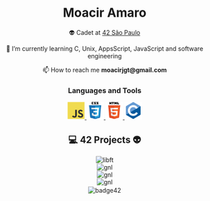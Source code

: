 <h1 align="center">Moacir Amaro</h1>

<p align="center">👽 Cadet at <a href="https://www.42sp.org.br/">42 São Paulo</a></p>

<p align="center">🌱 I’m currently learning C, Unix, AppsScript, JavaScript and software engineering</p>

<p align="center">📫 How to reach me <strong>moacirjgt@gmail.com</strong></p>

<h3 align="center">Languages and Tools</h3>
<p align="center">
<a href="https://developer.mozilla.org/en-US/docs/Web/JavaScript" target="_blank"> <img src="https://raw.githubusercontent.com/devicons/devicon/master/icons/javascript/javascript-original.svg" alt="javascript" width="40" height="40"/> </a> 
<a href="https://www.w3schools.com/css/" target="_blank"> <img src="https://raw.githubusercontent.com/devicons/devicon/master/icons/css3/css3-original-wordmark.svg" alt="css3" width="40" height="40"/> </a> <a href="https://www.w3.org/html/" target="_blank"> <img src="https://raw.githubusercontent.com/devicons/devicon/master/icons/html5/html5-original-wordmark.svg" alt="html5" width="40" height="40"/> </a>
 <img src="https://raw.githubusercontent.com/devicons/devicon/master/icons/c/c-original.svg" alt="c" width="40" height="40"/> </a> 
</p>

<h2 align="center">💻 42 Projects 👽</h2>
<div align="center">
  <div class="card">
   <img src="https://game.42sp.org.br/static/assets/achievements/libftm.png" alt="libft" width="auto" height="auto"/>
  </div>
  <div class="card">
   <img src="https://game.42sp.org.br/static/assets/achievements/get_next_linem.png" alt="gnl" width="auto" height="auto"/>
  </div>
  <div class="card">
   <img src="https://game.42sp.org.br/static/assets/achievements/ft_printfe.png" alt="gnl" width="auto" height="auto"/>
  </div>
 <div class="card">
   <img src="https://game.42sp.org.br/static/assets/achievements/born2berootm.png" alt="gnl" width="auto" height="auto"/>
 </div>
  <img src="https://badge42.herokuapp.com/api/stats/mamaro-d?privacyEmail=true&privacyName=true&darkmode=true&cursus=42cursus" alt="badge42" width="auto" height="auto" align="center"/>
</div>
